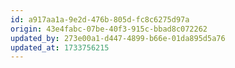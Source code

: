 ```yaml
---
id: a917aa1a-9e2d-476b-805d-fc8c6275d97a
origin: 43e4fabc-07be-40f3-915c-bbad8c072262
updated_by: 273e00a1-d447-4899-b66e-01da895d5a76
updated_at: 1733756215
---
```

